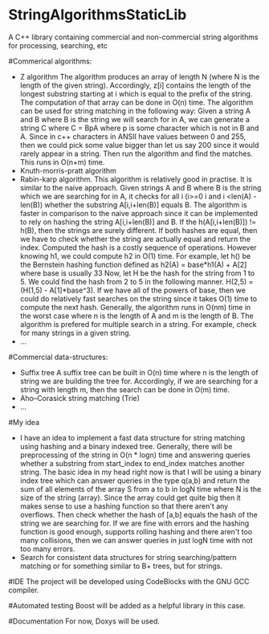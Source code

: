 StringAlgorithmsStaticLib
=========================

A C++ library containing commercial and non-commercial string algorithms for processing, searching, etc

#Commerical algorithms:
- Z algorithm
The algorithm produces an array of length N (where N is the length of the given string). Accordingly, z[i] contains the length of the longest substring starting at i which is equal to the prefix of the string. The computation of that array can be done in O(n) time. The algorithm can be used for string matching in the following way:
Given a string A and B where B is the string we will search for in A, we can generate a string C where C = BpA where p is some character which is not in B and A. Since in c++ characters in ANSII have values between 0 and 255, then we could pick some value bigger than let us say 200 since it would rarely appear in a string. Then run the algorithm and find the matches. This runs in O(n+m) time.
- Knuth-morris-pratt algorithm
- Rabin-karp algorithm.
This algorithm is relatively good in practise. It is similar to the naive approach. Given strings A and B where B is the string which we are searching for in A, it checks for all i (i>=0 i and i <len(A) - len(B)) whether the substring A[i,i+len(B)] equals B. The algorithm is faster in comparison to the naive approach since it can be implemented to rely on hashing the string A[i,i+len(B)] and B. If the h(A[i,i+len(B)]) != h(B), then the strings are surely different. If both hashes are equal, then we have to check whether the string are actually equal and return the index. Computed the hash is a costly sequence of operations. However knowing h1, we could compute h2 in O(1) time.
For example, let h() be the Bernstein hashing function defined as
h2(A) = base*h1(A) + A[2] where base is usually 33
Now, let H be the hash for the string from 1 to 5. 
We could find the hash from 2 to 5 in the following manner. H(2,5) = (H(1,5) - A[1]*base^3).
If we have all of the powers of base, then we could do relatively fast searches on the string since it takes O(1) time to compute the next hash.
Generally, the algorithm runs in O(nm) time in the worst case where n is the length of A and m is the length of B. The algorithm is prefered for multiple search in a string. For example, check for many strings in a given string.
- ...

#Commercial data-structures:
- Suffix tree
A suffix tree can be built in O(n) time where n is the length of string we are building the tree for. Accordingly, if we are searching for a string with length m, then the search can be done in O(m) time.
- Aho–Corasick string matching (Trie)
- ...

#My idea
- I have an idea to implement a fast data structure for string matching using hashing and a binary indexed tree. Generally, 
there will be preprocessing of the string in O(n * logn) time and answering queries whether a substring from start_index to
end_index matches another string.
The basic idea in my head right now is that I will be using a binary index tree which can answer queries in the type q(a,b) and return the sum of all elements of the array S from a to b in logN time where N is the size of the string (array). Since the array could get quite big then it makes sense to use a hashing function so that there aren't any overflows. Then check whether the hash of [a,b] equals the hash of the string we are searching for. If we are fine with errors and the hashing function is good enough, supports rolling hashing and there aren't too many collisions, then we can answer queries in just logN time with not too many errors.
- Search for consistent data structures for string searching/pattern matching or for something similar to B+ trees, but for strings.


#IDE
The project will be developed using CodeBlocks with the GNU GCC compiler.

#Automated testing
Boost will be added as a helpful library in this case.

#Documentation
For now, Doxys will be used.
